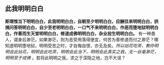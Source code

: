 ## 此我明明白白

__斯理惟当下明明白白，此我明明白白，自朝至夕明明白白，应酬往来明明白白，拱揖问答明明白白，自少至老明明白白，一口气不来明明白白，作恶而堕地狱明明白白，作善而生天堂明明白白，修道成佛明明白白，杂业投生明明白白。__ 有一种愚人，谓身后渺茫。如果渺茫，则为恶受用落得便宜，何苦为善修道而付之渺茫？哪知道明明堕地狱，明明受苦之时，才自悔自恨，亦无及矣。*所以拈花吃茶，教你明明会此拈花，明明会此吃茶，明明会此当下，明明会此真实之我，无一丝毫渺茫，明明至于成佛* 。若将此明明之我，求之于深隐之地，岂不大误？
